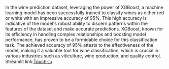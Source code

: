 
In the wine prediction dataset, leveraging the power of XGBoost, a machine learning model has been successfully trained to classify wines as either red or white with an impressive accuracy of 95%. This high accuracy is indicative of the model's robust ability to discern patterns within the features of the dataset and make accurate predictions. XGBoost, known for its efficiency in handling complex relationships and boosting model performance, has proven to be a formidable choice for this classification task. The achieved accuracy of 95% attests to the effectiveness of the model, making it a valuable tool for wine classification, which is crucial in various industries such as viticulture, wine production, and quality control.
<br>
Streamlit link:[Touch👈](https://wine-prediction.streamlit.app/)
